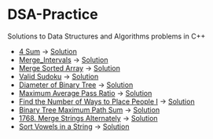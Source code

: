 # DSA-Practice
Solutions to Data Structures and Algorithms problems in C++
- [4 Sum](https://leetcode.com/problems/4sum/description/) → [Solution](./4_sum.cpp)
- [Merge_Intervals](https://leetcode.com/problems/merge-intervals/) -> [Solution](./Merge_Intervals.cpp)
- [Merge Sorted Array](https://leetcode.com/problems/merge-sorted-array/) -> [Solution](./Merge_Sorted_Array.cpp)
- [Valid Sudoku](https://leetcode.com/problems/valid-sudoku/) -> [Solution](./Valid_Sudoku.cpp)
- [Diameter of Binary Tree](https://leetcode.com/problems/diameter-of-binary-tree/) -> [Solution](./Diameter_of_BT.cpp)
- [Maximum Average Pass Ratio](https://leetcode.com/problems/maximum-average-pass-ratio/) -> [Solution](./max_Avg_pass_ratio.cpp)
- [ Find the Number of Ways to Place People I](https://leetcode.com/problems/find-the-number-of-ways-to-place-people-i/) -> [Solution](./REPLACE_People.cpp)
- [Binary Tree Maximum Path Sum](https://leetcode.com/problems/binary-tree-maximum-path-sum/) → [Solution](./BinaryTree_MaxPathSum.cpp)
- [1768. Merge Strings Alternately](https://leetcode.com/problems/merge-strings-alternately/) → [Solution](./Merge-Strings-Alternately.cpp)
- [Sort Vowels in a String](https://leetcode.com/problems/sort-vowels-in-a-string/) → [Solution](./SortVowelsInString.cpp)




